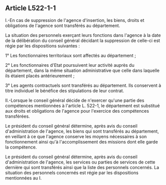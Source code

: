 ## Article L522-1-1

I.-En cas de suppression de l'agence d'insertion, les biens, droits et obligations de l'agence sont transférés au
département.

La situation des personnels exerçant leurs fonctions dans l'agence à la date de la délibération du conseil
général décidant la suppression de celle-ci est régie par les dispositions suivantes :


1° Les fonctionnaires territoriaux sont affectés au département ;

2° Les fonctionnaires d'Etat poursuivent leur activité auprès du département, dans la même situation
administrative que celle dans laquelle ils étaient placés antérieurement ;

3° Les agents contractuels sont transférés au département. Ils conservent à titre individuel le bénéfice des
stipulations de leur contrat.

II.-Lorsque le conseil général décide de n'exercer qu'une partie des compétences mentionnées à l'article L.
522-1, le département est substitué aux droits et obligations de l'agence pour l'exercice des compétences
transférées.

Le président du conseil général détermine, après avis du conseil d'administration de l'agence, les biens
qui sont transférés au département, en veillant à ce que l'agence conserve les moyens nécessaires à son
fonctionnement ainsi qu'à l'accomplissement des missions dont elle garde la compétence.

Le président du conseil général détermine, après avis du conseil d'administration de l'agence, les services
ou parties de services de cette dernière qui sont transférés ainsi que la liste des personnels concernés. La
situation des personnels concernés est régie par les dispositions mentionnées au I.

